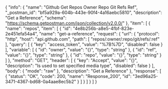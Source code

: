 {
  "info": {
    "name": "Github Get Repos Owner Repo Git Refs Ref",
    "_postman_id": "bf5a929a-604b-443e-90f4-4a16aebc5810",
    "description": "Get a Reference",
    "schema": "https://schema.getpostman.com/json/collection/v2.0.0/"
  },
  "item": [
    {
      "name": "repos",
      "item": [
        {
          "id": "4e8b256b-a8e5-4fbf-823e-2e451efa54a4",
          "name": "get-a-reference",
          "request": {
            "url": {
              "protocol": "http",
              "host": "api.github.com",
              "path": [
                "repos/:owner/:repo/git/refs/:ref"
              ],
              "query": [
                {
                  "key": "access_token",
                  "value": "%7B%7D",
                  "disabled": false
                }
              ],
              "variable": [
                {
                  "id": "owner",
                  "value": "{}",
                  "type": "string"
                },
                {
                  "id": "ref",
                  "value": "{}",
                  "type": "string"
                },
                {
                  "id": "repo",
                  "value": "{}",
                  "type": "string"
                }
              ]
            },
            "method": "GET",
            "header": [
              {
                "key": "Accept",
                "value": "{}",
                "description": "Is used to set specified media type",
                "disabled": false
              }
            ],
            "body": {
              "mode": "raw"
            },
            "description": "Get a Reference"
          },
          "response": [
            {
              "status": "OK",
              "code": 200,
              "name": "Response_200",
              "id": "3ed96a25-3471-4367-bd68-0a4aae8ec5b2"
            }
          ]
        }
      ]
    }
  ]
}